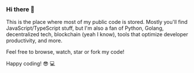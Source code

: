 ### Hi there 👋

This is the place where most of my public code is stored. Mostly you'll find JavaScript/TypeScript stuff, but I'm also a fan of Python, Golang, decentralized tech, blockchain (yeah I know), tools that optimize developer productivity, and more. 

Feel free to browse, watch, star or fork my code! 

Happy coding! :sunglasses: :computer:

<!--
**cktang88/cktang88** is a ✨ _special_ ✨ repository because its `README.md` (this file) appears on your GitHub profile.

Here are some ideas to get you started:

- 🔭 I’m currently working on ...
- 🌱 I’m currently learning ...
- 👯 I’m looking to collaborate on ...
- 🤔 I’m looking for help with ...
- 💬 Ask me about ...
- 📫 How to reach me: ...
- 😄 Pronouns: ...
- ⚡ Fun fact: ...
-->
